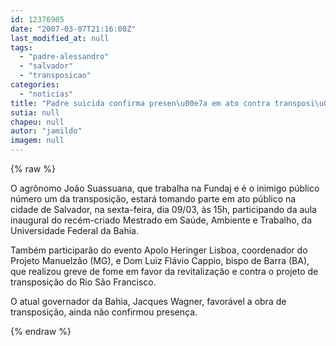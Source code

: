 ```yaml
---
id: 12376905
date: "2007-03-07T21:16:00Z"
last_modified_at: null
tags:
  - "padre-alessandro"
  - "salvador"
  - "transposicao"
categories:
  - "noticias"
title: "Padre suicida confirma presen\u00e7a em ato contra transposi\u00e7\u00e3o em Salvador"
sutia: null
chapeu: null
autor: "jamildo"
imagem: null
---
```

{% raw %}
<p>O agr&ocirc;nomo Jo&atilde;o Suassuana, que trabalha na Fundaj e &eacute; o inimigo p&uacute;blico n&uacute;mero um da transposi&ccedil;&atilde;o, estar&aacute; tomando parte em ato p&uacute;blico na cidade de Salvador, na sexta-feira, dia 09/03, &agrave;s 15h, participando da aula inaugural do rec&eacute;m-criado Mestrado em Sa&uacute;de, Ambiente e Trabalho, da Universidade Federal da Bahia.</p>
<p>Tamb&eacute;m participar&atilde;o do evento Apolo Heringer Lisboa, coordenador do Projeto Manuelz&atilde;o (MG), e Dom Luiz Fl&aacute;vio Cappio, bispo de Barra (BA), que realizou greve de fome em favor da revitaliza&ccedil;&atilde;o e contra o projeto de transposi&ccedil;&atilde;o do Rio S&atilde;o Francisco.</p>
<p>O atual governador da Bahia, Jacques Wagner, favor&aacute;vel a obra de transposi&ccedil;&atilde;o, ainda n&atilde;o confirmou presen&ccedil;a.</p>
{% endraw %}